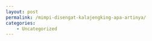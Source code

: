 ```yaml
---
layout: post
permalink: /mimpi-disengat-kalajengking-apa-artinya/
categories:
    - Uncategorized
---
```


